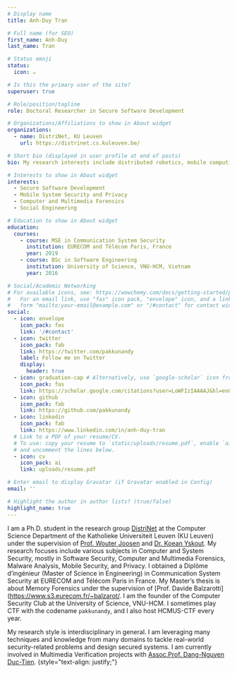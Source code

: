 ```yaml
---
# Display name
title: Anh-Duy Tran

# Full name (for SEO)
first_name: Anh-Duy
last_name: Tran

# Status emoji
status:
  icon: ☕️

# Is this the primary user of the site?
superuser: true

# Role/position/tagline
role: Doctoral Researcher in Secure Software Development

# Organizations/Affiliations to show in About widget
organizations:
  - name: DistriNet, KU Leuven
    url: https://distrinet.cs.kuleuven.be/

# Short bio (displayed in user profile at end of posts)
bio: My research interests include distributed robotics, mobile computing and programmable matter.

# Interests to show in About widget
interests:
  - Secure Software Development
  - Mobile System Security and Privacy
  - Computer and Multimedia Forensics
  - Social Engineering

# Education to show in About widget
education:
  courses:
    - course: MSE in Communication System Security
      institution: EURECOM and Télécom Paris, France
      year: 2019
    - course: BSc in Software Engineering
      institution: University of Science, VNU-HCM, Vietnam
      year: 2016

# Social/Academic Networking
# For available icons, see: https://wowchemy.com/docs/getting-started/page-builder/#icons
#   For an email link, use "fas" icon pack, "envelope" icon, and a link in the
#   form "mailto:your-email@example.com" or "/#contact" for contact widget.
social:
  - icon: envelope
    icon_pack: fas
    link: '/#contact'
  - icon: twitter
    icon_pack: fab
    link: https://twitter.com/pakkunandy
    label: Follow me on Twitter
    display:
      header: true
  - icon: graduation-cap # Alternatively, use `google-scholar` icon from `ai` icon pack
    icon_pack: fas
    link: https://scholar.google.com/citations?user=LoWFIzIAAAAJ&hl=en&authuser=3
  - icon: github
    icon_pack: fab
    link: https://github.com/pakkunandy
  - icon: linkedin
    icon_pack: fab
    link: https://www.linkedin.com/in/anh-duy-tran
  # Link to a PDF of your resume/CV.
  # To use: copy your resume to `static/uploads/resume.pdf`, enable `ai` icons in `params.yaml`,
  # and uncomment the lines below.
  - icon: cv
    icon_pack: ai
    link: uploads/resume.pdf

# Enter email to display Gravatar (if Gravatar enabled in Config)
email: ''

# Highlight the author in author lists? (true/false)
highlight_name: true
---
```


I am a Ph.D. student in the research group [DistriNet](https://distrinet.cs.kuleuven.be/) at the Computer Science Department of the Katholieke Universiteit Leuven (KU Leuven) under the supervision of [Prof. Wouter Joosen](https://distrinet.cs.kuleuven.be/people/WouterJoosen) and [Dr. Koean Yskout](https://distrinet.cs.kuleuven.be/people/KoenYskout). My research focuses include various subjects in Computer and System Security, mostly in Software Security, Computer and Multimedia Forensics, Malware Analysis, Mobile Security, and Privacy. I obtained a Diplôme d’ingénieur (Master of Science in Engineering) in Communication System Security at EURECOM and Télécom Paris in France. My Master’s thesis is about Memory Forensics under the supervision of [Prof. Davide Balzarotti](https://www.s3.eurecom.fr/~balzarot/. I am the founder of the Computer Security Club at the University of Science, VNU-HCM. I sometimes play CTF with the codename `pakkunandy`, and I also host HCMUS-CTF every year.

My research style is interdisciplinary in general. I am leveraging many techniques and knowledge from many domains to tackle real-world security-related problems and design secured systems. I am currently involved in Multimedia Verification projects with [Assoc.Prof. Dang-Nguyen Duc-Tien](https://dnductien.github.io/).
{style="text-align: justify;"}
